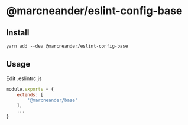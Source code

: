 # @marcneander/eslint-config-base
## Install

`yarn add --dev @marcneander/eslint-config-base`

## Usage
Edit .eslintrc.js
```js
module.exports = {
    extends: [
        '@marcneander/base'
    ],
    ...
}
```